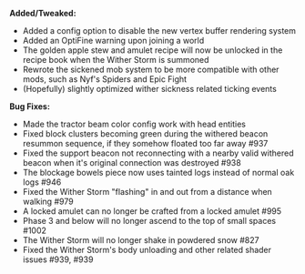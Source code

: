 **Added/Tweaked:**

 - Added a config option to disable the new vertex buffer rendering system
 - Added an OptiFine warning upon joining a world
 - The golden apple stew and amulet recipe will now be unlocked in the recipe book when the Wither Storm is summoned
 - Rewrote the sickened mob system to be more compatible with other mods, such as Nyf's Spiders and Epic Fight
 - (Hopefully) slightly optimized wither sickness related ticking events

**Bug Fixes:**

- Made the tractor beam color config work with head entities
- Fixed block clusters becoming green during the withered beacon resummon sequence, if they somehow floated too far away #937
- Fixed the support beacon not reconnecting with a nearby valid withered beacon when it's original connection was destroyed #938
- The blockage bowels piece now uses tainted logs instead of normal oak logs #946
- Fixed the Wither Storm "flashing" in and out from a distance when walking #979
- A locked amulet can no longer be crafted from a locked amulet #995
- Phase 3 and below will no longer ascend to the top of small spaces #1002
- The Wither Storm will no longer shake in powdered snow #827
- Fixed the Wither Storm's body unloading and other related shader issues #939, #939
